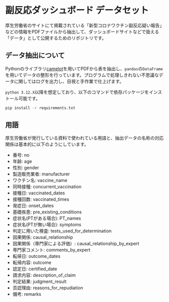 # 副反応ダッシュボード データセット

厚生労働省のサイトにて掲載されている「新型コロナワクチン副反応疑い報告」などの情報をPDFファイルから抽出して、ダッシュボードサイトなどで扱える「データ」として公開するためのリポジトリです。

## データ抽出について

Pythonのライブラリ[camelot](https://camelot-py.readthedocs.io/en/master/)を用いてPDFから表を抽出し、`pandas`の`DataFrame`を用いてデータの整形を行っています。プログラムで処理しきれない不思議なデータに関してはログを出力し、目視と手作業で仕上げます。

`python 3.12.X`以降を想定しており、以下のコマンドで依存パッケージをインストール可能です。

```sh
pip install -r requirements.txt
```

## 用語

厚生労働省が発行している資料で使われている用語と、抽出データの名称の対応関係は基本的に以下のようにしています。

* 番号: no
* 年齢: age
* 性別: gender
* 製造販売業者: manufacturer
* ワクチン名: vaccine_name
* 同時接種: concurrent_vaccination
* 接種日: vaccinated_dates
* 接種回数: vaccinated_times
* 発症日: onset_dates
* 基礎疾患: pre_existing_conditions
* 症状名(PTがある場合): PT_names
* 症状名(PTが無い場合): symptoms
* 判定に用いた検査: tests_used_for_determination
* 因果関係: causal_relationship
* 因果関係（専門家による評価）: causal_relationship_by_expert
* 専門家コメント: comments_by_expert
* 転帰日: outcome_dates
* 転帰内容: outcome
* 認定日: certified_date
* 請求内容: description_of_claim
* 判定結果: judgment_result
* 否認理由: reasons_for_repudiation
* 備考: remarks
